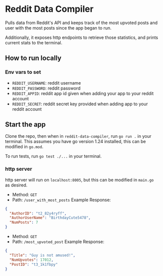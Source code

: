 # Reddit Data Compiler

Pulls data from Reddit's API and keeps track of the most upvoted posts and user with the most posts since the app began to run.

Additionally, it exposes http endpoints to retrieve those statistics, and prints current stats to the terminal.

## How to run locally
### Env vars to set
- `REDDIT_USERNAME`: reddit username
- `REDDIT_PASSWORD`: reddit password
- `REDDIT_APPID`: reddit app id given when adding your app to your reddit account
- `REDDIT_SECRET`: reddit secret key provided when adding app to your reddit account

## Start the app
Clone the repo, then when in `reddit-data-compiler`, run `go run .` in your terminal. This assumes you have go version 1.24 installed, this can be modified in `go.mod`.

To run tests, run `go test ./...` in your terminal.

### http server
http server will run on `localhost:8005`, but this can be modified in `main.go` as desired.
* Method: `GET`
* Path: `/user_with_most_posts`
  Example Response:
```json
{
  "AuthorID": "t2_82y4ryff",
  "AuthorUserName": "BirthdayCute5478",
  "NumPosts": 7
}
```


* Method: `GET`
* Path: `/most_upvoted_post`
  Example Response:
```json
{
  "Title": "Guy is not amused!",
  "NumUpvotes": 17012,
  "PostID": "t3_1k1fbpy"
}
```